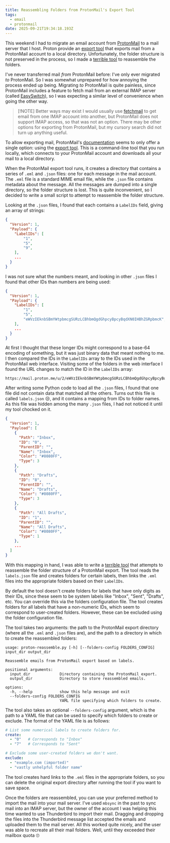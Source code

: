 ```yaml
---
title: Reassembling Folders from ProtonMail's Export Tool
tags:
  - email
  - protonmail
date: 2025-09-21T19:34:18.193Z
---
```


This weekend I had to migrate an email account from [ProtonMail] to a mail server that I host.
Proton provide an [export tool] that exports mail from a ProtonMail account to a local directory.
Unfortunately, the folder structure is not preserved in the process, so I made a [terrible tool] to
reassemble the folders.

<!--more-->

I've never transferred mail _from_ ProtonMail before: I've only ever migrated _to_ ProtonMail. So I
was somewhat unprepared for how annoying the process ended up being. Migrating _to_ ProtonMail is
quite painless, since ProtonMail includes a feature to fetch mail from an external IMAP server
(called [EasySwitch]), so I was expecting a similar level of convenience when going the other way.


> [!NOTE] Better ways may exist
> I would usually use [fetchmail] to get email from one IMAP account into another, but ProtonMail
> does not support IMAP access, so that was not an option. There may be other options for exporting
> from ProtonMail, but my cursory search did not turn up anything useful.

To allow exporting mail, ProtonMail's [documentation] seems to only offer a single option: using the
[export tool]. This is a command-line tool that you run locally, which connects to your ProtonMail
account and downloads all your mail to a local directory.

When the ProtonMail export tool runs, it creates a directory that contains a series of `.eml` and
`.json` files: one for each message in the mail account. The `.eml` file is a standard MIME email
file, while the `.json` file contains metadata about the message. All the messages are dumped into a
single directory, so the folder structure is lost. This is quite inconvenient, so I decided to write
a small script to attempt to reassemble the folder structure.

Looking at the `.json` files, I found that each contains a `LabelIDs` field, giving an array of
strings:

```json
{
  "Version": 1,
  "Payload": {
    "LabelIDs": [
        "1",
        "5",
        "9",
    ],
    ...
  }
}
```

I was not sure what the numbers meant, and looking in other `.json` files I found that other IDs
than numbers are being used:

```json
{
  "Version": 1,
  "Payload": {
    "LabelIDs": [
        "1",
        "5",
        "eWVzIEknbSBmYWtpbmcgSURzLCBhbmQgdGhpcyBpcyBqdXN0IHBhZGRpbmcK",
    ],
    ...
  }
}
```

At first I thought that these longer IDs might correspond to a base-64 encoding of something, but it
was just binary data that meant nothing to me. I then compared the IDs in the `LabelIDs` array to
the IDs used in the ProtonMail web interface. Visiting some of the folders in the web interface I
found the URL changes to match the ID in the `LabelIDs` array:

```
https://mail.proton.me/u/2/eWVzIEknbSBmYWtpbmcgSURzLCBhbmQgdGhpcyBpcyBqdXN0IHBhZGRpbmcK
```

After writing some Python code to load all the `.json` files, I found that one file did not contain
data that matched all the others. Turns out this file is called `labels.json` 😒, and it contains a
mapping from IDs to folder names. As this file was hidden among the many `.json` files, I had not
noticed it until my tool chocked on it.

```json
{
  "Version": 1,
  "Payload": [
    {
      "Path": "Inbox",
      "ID": "0",
      "ParentID": "",
      "Name": "Inbox",
      "Color": "#8080FF",
      "Type": 3
    },
    {
      "Path": "Drafts",
      "ID": "8",
      "ParentID": "",
      "Name": "Drafts",
      "Color": "#8080FF",
      "Type": 3
    },
    {
      "Path": "All Drafts",
      "ID": "1",
      "ParentID": "",
      "Name": "All Drafts",
      "Color": "#8080FF",
      "Type": 1
    },
    ...
  ]
}
```

With this mapping in hand, I was able to write a [terrible tool] that attempts to reassemble the
folder structure of a ProtonMail export. The tool reads the `labels.json` file and creates folders
for certain labels, then links the `.eml` files into the appropriate folders based on their
`LabelIDs`.

By default the tool doesn't create folders for labels that have only digits as their IDs, since
these seem to be system labels like "Inbox", "Sent", "Drafts", etc. You can override this via the
folders configuration file. The tool creates folders for all labels that have a non-numeric IDs,
which seem to correspond to user-created folders. However, these can be excluded using the folder
configuration file.

The tool takes two arguments: the path to the ProtonMail export directory (where all the `.eml` and
`.json` files are), and the path to a directory in which to create the reassembled folders:

```
usage: proton-reassemble.py [-h] [--folders-config FOLDERS_CONFIG] input_dir output_dir

Reassemble emails from ProtonMail export based on labels.

positional arguments:
  input_dir             Directory containing the ProtonMail export.
  output_dir            Directory to store reassembled emails.

options:
  -h, --help            show this help message and exit
  --folders-config FOLDERS_CONFIG
                        YAML file specifying which folders to create.
```

The tool also takes an optional `--folders-config` argument, which is the path to a YAML file that
can be used to specify which folders to create or exclude. The format of the YAML file is as follows:

```yaml
# List some numerical labels to create folders for.
create:
  - "0"   # Corresponds to "Inbox"
  - "7"   # Corresponds to "Sent"

# Exclude some user-created folders we don't want.
exclude:
  - "example.com (imported)"
  - "vastly unhelpful folder name"
```

The tool creates hard links to the `.eml` files in the appropriate folders, so you can delete the
original export directory after running the tool if you want to save space.

Once the folders are reassembled, you can use your preferred method to import the mail into your
mail server. I've used `mbsync` in the past to sync mail into an IMAP server, but the owner of the
account I was helping this time wanted to use Thunderbird to import their mail. Dragging and
dropping the files into the Thunderbird message list accepted the emails and uploaded them to the
mail server. All this worked quite nicely, and the user was able to recreate all their mail folders.
Well, until they exceeded their mailbox quota 🙄

[export tool]: https://github.com/ProtonMail/proton-mail-export
[ProtonMail]: https://proton.me/mail
[EasySwitch]: https://proton.me/support/easy-switch
[documentation]: https://proton.me/support/proton-mail-export-tool
[terrible tool]: https://gist.github.com/BlakeRain/3da733c65dfa194fc70c8978b7e514f7
[fetchmail]: https://www.fetchmail.info/
